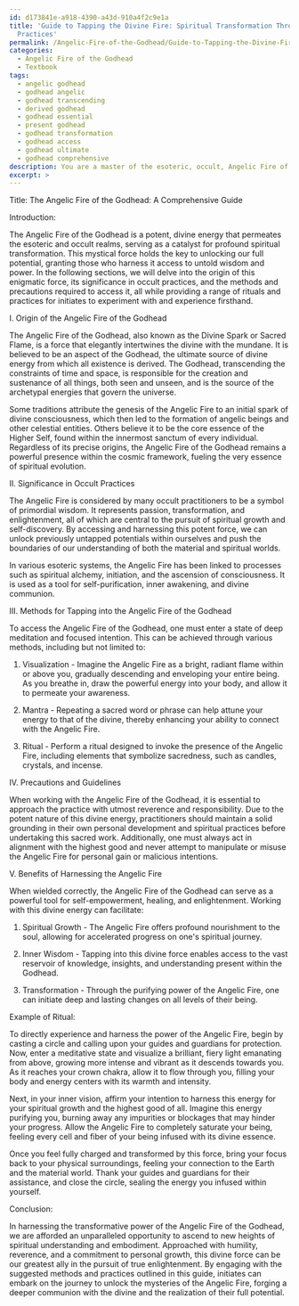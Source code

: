 ```yaml
---
id: d173841e-a918-4390-a43d-910a4f2c9e1a
title: 'Guide to Tapping the Divine Fire: Spiritual Transformation Through Occult
  Practices'
permalink: /Angelic-Fire-of-the-Godhead/Guide-to-Tapping-the-Divine-Fire-Spiritual-Transformation-Through-Occult-Practices/
categories:
  - Angelic Fire of the Godhead
  - Textbook
tags:
  - angelic godhead
  - godhead angelic
  - godhead transcending
  - derived godhead
  - godhead essential
  - present godhead
  - godhead transformation
  - godhead access
  - godhead ultimate
  - godhead comprehensive
description: You are a master of the esoteric, occult, Angelic Fire of the Godhead and education, you have written many textbooks on the subject in ways that provide students with rich and deep understanding of the subject. You are being asked to write textbook-like sections on a topic and you do it with full context, explainability, and reliability in accuracy to the true facts of the topic at hand, in a textbook style that a student would easily be able to learn from, in a rich, engaging, and contextual way. Always include relevant context (such as formulas and history), related concepts, and in a way that someone can gain deep insights from.
excerpt: >
---
```

  Title: The Angelic Fire of the Godhead: A Comprehensive Guide
  
  Introduction:
  
  The Angelic Fire of the Godhead is a potent, divine energy that permeates the esoteric and occult realms, serving as a catalyst for profound spiritual transformation. This mystical force holds the key to unlocking our full potential, granting those who harness it access to untold wisdom and power. In the following sections, we will delve into the origin of this enigmatic force, its significance in occult practices, and the methods and precautions required to access it, all while providing a range of rituals and practices for initiates to experiment with and experience firsthand.
  
  I. Origin of the Angelic Fire of the Godhead
  
  The Angelic Fire of the Godhead, also known as the Divine Spark or Sacred Flame, is a force that elegantly intertwines the divine with the mundane. It is believed to be an aspect of the Godhead, the ultimate source of divine energy from which all existence is derived. The Godhead, transcending the constraints of time and space, is responsible for the creation and sustenance of all things, both seen and unseen, and is the source of the archetypal energies that govern the universe.
  
  Some traditions attribute the genesis of the Angelic Fire to an initial spark of divine consciousness, which then led to the formation of angelic beings and other celestial entities. Others believe it to be the core essence of the Higher Self, found within the innermost sanctum of every individual. Regardless of its precise origins, the Angelic Fire of the Godhead remains a powerful presence within the cosmic framework, fueling the very essence of spiritual evolution.
  
  II. Significance in Occult Practices
  
  The Angelic Fire is considered by many occult practitioners to be a symbol of primordial wisdom. It represents passion, transformation, and enlightenment, all of which are central to the pursuit of spiritual growth and self-discovery. By accessing and harnessing this potent force, we can unlock previously untapped potentials within ourselves and push the boundaries of our understanding of both the material and spiritual worlds.
  
  In various esoteric systems, the Angelic Fire has been linked to processes such as spiritual alchemy, initiation, and the ascension of consciousness. It is used as a tool for self-purification, inner awakening, and divine communion.
  
  III. Methods for Tapping into the Angelic Fire of the Godhead
  
  To access the Angelic Fire of the Godhead, one must enter a state of deep meditation and focused intention. This can be achieved through various methods, including but not limited to:
  
  1. Visualization - Imagine the Angelic Fire as a bright, radiant flame within or above you, gradually descending and enveloping your entire being. As you breathe in, draw the powerful energy into your body, and allow it to permeate your awareness.
  
  2. Mantra - Repeating a sacred word or phrase can help attune your energy to that of the divine, thereby enhancing your ability to connect with the Angelic Fire.
  
  3. Ritual - Perform a ritual designed to invoke the presence of the Angelic Fire, including elements that symbolize sacredness, such as candles, crystals, and incense.
  
  IV. Precautions and Guidelines
  
  When working with the Angelic Fire of the Godhead, it is essential to approach the practice with utmost reverence and responsibility. Due to the potent nature of this divine energy, practitioners should maintain a solid grounding in their own personal development and spiritual practices before undertaking this sacred work. Additionally, one must always act in alignment with the highest good and never attempt to manipulate or misuse the Angelic Fire for personal gain or malicious intentions.
  
  V. Benefits of Harnessing the Angelic Fire
  
  When wielded correctly, the Angelic Fire of the Godhead can serve as a powerful tool for self-empowerment, healing, and enlightenment. Working with this divine energy can facilitate:
  
  1. Spiritual Growth - The Angelic Fire offers profound nourishment to the soul, allowing for accelerated progress on one's spiritual journey.
  
  2. Inner Wisdom - Tapping into this divine force enables access to the vast reservoir of knowledge, insights, and understanding present within the Godhead.
  
  3. Transformation - Through the purifying power of the Angelic Fire, one can initiate deep and lasting changes on all levels of their being.
  
  Example of Ritual:
  
  To directly experience and harness the power of the Angelic Fire, begin by casting a circle and calling upon your guides and guardians for protection. Now, enter a meditative state and visualize a brilliant, fiery light emanating from above, growing more intense and vibrant as it descends towards you. As it reaches your crown chakra, allow it to flow through you, filling your body and energy centers with its warmth and intensity.
  
  Next, in your inner vision, affirm your intention to harness this energy for your spiritual growth and the highest good of all. Imagine this energy purifying you, burning away any impurities or blockages that may hinder your progress. Allow the Angelic Fire to completely saturate your being, feeling every cell and fiber of your being infused with its divine essence.
  
  Once you feel fully charged and transformed by this force, bring your focus back to your physical surroundings, feeling your connection to the Earth and the material world. Thank your guides and guardians for their assistance, and close the circle, sealing the energy you infused within yourself.
  
  Conclusion:
  
  In harnessing the transformative power of the Angelic Fire of the Godhead, we are afforded an unparalleled opportunity to ascend to new heights of spiritual understanding and embodiment. Approached with humility, reverence, and a commitment to personal growth, this divine force can be our greatest ally in the pursuit of true enlightenment. By engaging with the suggested methods and practices outlined in this guide, initiates can embark on the journey to unlock the mysteries of the Angelic Fire, forging a deeper communion with the divine and the realization of their full potential.
